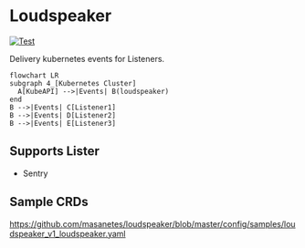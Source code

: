 # Loudspeaker

[![Test](https://github.com/masanetes/loudspeaker/actions/workflows/test.yml/badge.svg)](https://github.com/masanetes/loudspeaker/actions/workflows/test.yml)

Delivery kubernetes events for Listeners. 

```mermaid
flowchart LR
subgraph 4_[Kubernetes Cluster]
  A[KubeAPI] -->|Events| B(loudspeaker)
end  
B -->|Events| C[Listener1]
B -->|Events| D[Listener2]
B -->|Events| E[Listener3]
```

## Supports Lister

- Sentry

## Sample CRDs

https://github.com/masanetes/loudspeaker/blob/master/config/samples/loudspeaker_v1_loudspeaker.yaml

